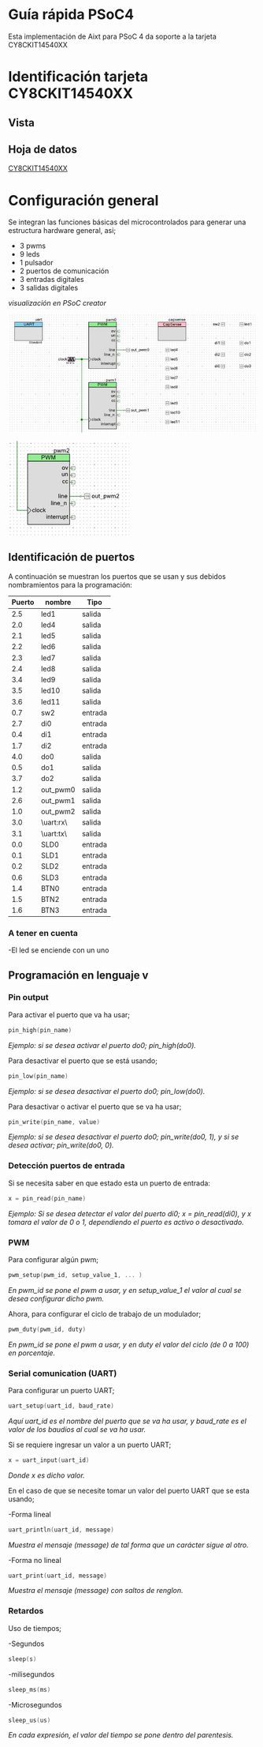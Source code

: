 
# Guía rápida PSoC4
Esta implementación de Aixt para PSoC 4 da soporte a la tarjeta   CY8CKIT14540XX

# Identificación tarjeta CY8CKIT14540XX	

## Vista

## Hoja de datos
[CY8CKIT14540XX](https://www.infineon.com/dgdl/Infineon-CY8CKIT-145-40XX_PSoC_4000S_Prototyping_Kit_Guide-UserManual-v01_00-EN.pdf?fileId=8ac78c8c7d0d8da4017d0efccdd91344)



# Configuración general

Se integran las funciones básicas del microcontrolados para generar una estructura hardware general, asi;

- 3 pwms
- 9 leds
- 1 pulsador
- 2 puertos de comunicación
- 3 entradas digitales
- 3 salidas digitales

*visualización en PSoC creator*

![Alt text](<Imagenes/CY8CKIT14540XX/WhatsApp Image 2023-09-19 at 9.37.04 PM.jpeg>)

![Alt text](<Imagenes/CY8CKIT14540XX/WhatsApp Image 2023-09-19 at 9.37.25 PM.jpeg>)

## Identificación de puertos
A continuación se muestran los puertos que se usan y sus debidos nombramientos para la programación: 

Puerto | nombre |Tipo    |
--  |-       |-       |
2.5 |led1    |salida
2.0 |led4    |salida
2.1 |led5    |salida
2.2 |led6    |salida
2.3 |led7    |salida
2.4 |led8    |salida
3.4 |led9    |salida
3.5 |led10   |salida
3.6 |led11   |salida
0.7 |sw2     |entrada
2.7 |di0     |entrada
0.4 |di1     |entrada
1.7 |di2     |entrada
4.0 |do0     |salida
0.5 |do1     |salida
3.7 |do2     |salida
1.2 |out_pwm0|salida
2.6 |out_pwm1|salida
1.0 |out_pwm2|salida
3.0 |\uart:rx\ |salida
3.1 |\uart:tx\ |salida
0.0 |SLD0     |entrada
0.1 |SLD1     |entrada
0.2 |SLD2     |entrada
0.6 |SLD3     |entrada
1.4 |BTN0     |entrada
1.5 |BTN2     |entrada
1.6 |BTN3     |entrada

### A tener en cuenta

-El led se enciende con un uno

## Programación en lenguaje v

### Pin output

Para activar el puerto que va ha usar;
```go
pin_high(pin_name)
```
*Ejemplo: si se desea activar el puerto do0;  pin_high(do0).*

Para desactivar el puerto que se está usando;
```go
pin_low(pin_name)
```
*Ejemplo: si se desea desactivar el puerto do0;  pin_low(do0).*

Para desactivar o activar el puerto que se va ha usar;

```go
pin_write(pin_name, value)
```
*Ejemplo: si se desea desactivar el puerto do0;  pin_write(do0, 1), y si se desea activar;  pin_write(do0, 0).*

### Detección puertos de entrada

Si se necesita saber en que estado esta un puerto de entrada:
```go
x = pin_read(pin_name)
```

*Ejemplo: Si se desea detectar el valor del puerto di0;  x = pin_read(di0), y x tomara el valor de 0 o 1, dependiendo el puerto es activo o desactivado.*

### PWM

Para configurar algún pwm;
```go
pwm_setup(pwm_id, setup_value_1, ... )
```
*En pwm_id se pone el pwm a usar,  y en setup_value_1 el valor al cual se desea configurar dicho pwm.*


Ahora, para configurar el ciclo de trabajo de un modulador;
```go
pwm_duty(pwm_id, duty)
```
*En pwm_id se pone el pwm a usar,  y en duty el valor del ciclo (de 0 a 100) en porcentaje.*

### Serial comunication (UART)

Para configurar un puerto UART;
```go
uart_setup(uart_id, baud_rate)
```
*Aquí uart_id es el nombre del puerto que se va ha usar, y baud_rate es el valor de los baudios al cual se va ha usar.*

Si se requiere ingresar un valor a un puerto UART;
```go
x = uart_input(uart_id)
```
*Donde x es dicho valor.*

En el caso de que se necesite tomar un valor del puerto UART que se esta usando;

-Forma lineal
```go
uart_println(uart_id, message)
```
*Muestra el mensaje (message) de tal forma que un carácter sigue al otro.*

-Forma no lineal
```go
uart_print(uart_id, message)
```
*Muestra el mensaje (message) con saltos de renglon.*

### Retardos

Uso de tiempos;

-Segundos
```go
sleep(s)
```
-milisegundos

```go
sleep_ms(ms)
```


-Microsegundos

```go
sleep_us(us)
```
*En cada expresión, el valor del tiempo se pone dentro del parentesis.*